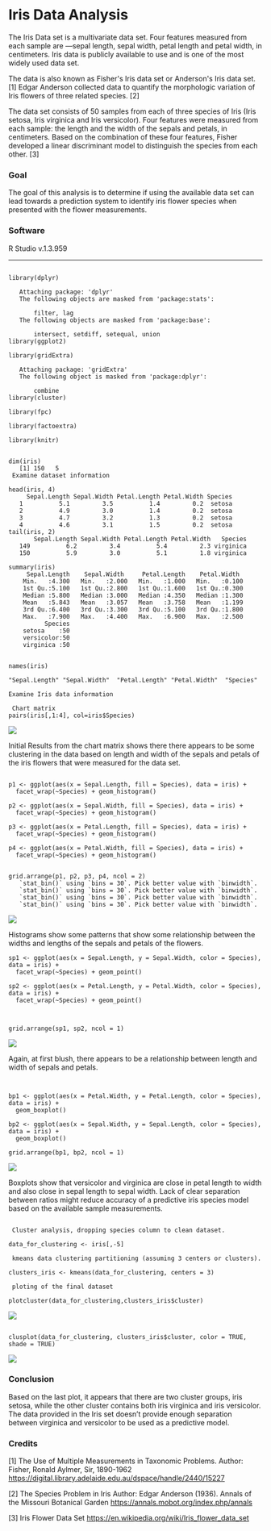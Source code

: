 # Iris Data Analysis

The Iris Data set is a multivariate data set. Four features measured from each sample are —sepal length, sepal width, petal length and petal width, in centimeters. Iris data is publicly available to use and is one of the most widely used data set.

The data is also known as Fisher's Iris data set or Anderson's Iris data set. [1] Edgar Anderson collected data to quantify the morphologic variation of Iris flowers of three related species. [2] 

The data set consists of 50 samples from each of three species of Iris (Iris setosa, Iris virginica and Iris versicolor). Four features were measured from each sample: the length and the width of the sepals and petals, in centimeters. Based on the combination of these four features, Fisher developed a linear discriminant model to distinguish the species from each other. [3]

### Goal
The goal of this analysis is to determine if using the available data set can lead towards a prediction system to identify iris flower species when presented with the flower measurements.



### Software
R Studio v.1.3.959

---

```Load Libraries

library(dplyr)
   
   Attaching package: 'dplyr'
   The following objects are masked from 'package:stats':
   
       filter, lag
   The following objects are masked from 'package:base':
   
       intersect, setdiff, setequal, union
library(ggplot2)

library(gridExtra)
   
   Attaching package: 'gridExtra'
   The following object is masked from 'package:dplyr':
   
       combine
library(cluster) 

library(fpc)

library(factoextra)

library(knitr)

```


```Load Dataset Iris

dim(iris)
   [1] 150   5
 Examine dataset information
```

```
head(iris, 4)
     Sepal.Length Sepal.Width Petal.Length Petal.Width Species
   1          5.1         3.5          1.4         0.2  setosa
   2          4.9         3.0          1.4         0.2  setosa
   3          4.7         3.2          1.3         0.2  setosa
   4          4.6         3.1          1.5         0.2  setosa
tail(iris, 2)
       Sepal.Length Sepal.Width Petal.Length Petal.Width   Species
   149          6.2         3.4          5.4         2.3 virginica
   150          5.9         3.0          5.1         1.8 virginica
```

```
summary(iris)
     Sepal.Length    Sepal.Width     Petal.Length    Petal.Width   
    Min.   :4.300   Min.   :2.000   Min.   :1.000   Min.   :0.100  
    1st Qu.:5.100   1st Qu.:2.800   1st Qu.:1.600   1st Qu.:0.300  
    Median :5.800   Median :3.000   Median :4.350   Median :1.300  
    Mean   :5.843   Mean   :3.057   Mean   :3.758   Mean   :1.199  
    3rd Qu.:6.400   3rd Qu.:3.300   3rd Qu.:5.100   3rd Qu.:1.800  
    Max.   :7.900   Max.   :4.400   Max.   :6.900   Max.   :2.500  
          Species  
    setosa    :50  
    versicolor:50  
    virginica :50  
                   
```             


```
names(iris)

"Sepal.Length" "Sepal.Width"  "Petal.Length" "Petal.Width"  "Species"

Examine Iris data information

 Chart matrix
pairs(iris[,1:4], col=iris$Species)
```

![](iris-images/matrix.png)



Initial Results from the chart matrix shows there there appears to be some clustering in the data based on length and width of the sepals and petals of the iris flowers that were measured for the data set.




```Grid analysis of histograms of the Sepal Length and Width and the Petal Length and Width.

p1 <- ggplot(aes(x = Sepal.Length, fill = Species), data = iris) +
  facet_wrap(~Species) + geom_histogram()

p2 <- ggplot(aes(x = Sepal.Width, fill = Species), data = iris) +
  facet_wrap(~Species) + geom_histogram()

p3 <- ggplot(aes(x = Petal.Length, fill = Species), data = iris) +
  facet_wrap(~Species) + geom_histogram()

p4 <- ggplot(aes(x = Petal.Width, fill = Species), data = iris) +
  facet_wrap(~Species) + geom_histogram()


grid.arrange(p1, p2, p3, p4, ncol = 2)
   `stat_bin()` using `bins = 30`. Pick better value with `binwidth`.
   `stat_bin()` using `bins = 30`. Pick better value with `binwidth`.
   `stat_bin()` using `bins = 30`. Pick better value with `binwidth`.
   `stat_bin()` using `bins = 30`. Pick better value with `binwidth`.
```

![](iris-images/histograms.png)




Histograms show some patterns that show some relationship between the widths and lengths of the sepals and petals of the flowers.


```Relook at the relationship between width and length with scatterplot
sp1 <- ggplot(aes(x = Sepal.Length, y = Sepal.Width, color = Species), data = iris) +
  facet_wrap(~Species) + geom_point()

sp2 <- ggplot(aes(x = Petal.Length, y = Petal.Width, color = Species), data = iris) +
  facet_wrap(~Species) + geom_point()



grid.arrange(sp1, sp2, ncol = 1)
```

![](iris-images/scatterplots.png)




 Again, at first blush, there appears to be a relationship between length and width of sepals and petals.





```Relook of the Iris data using boxplots


bp1 <- ggplot(aes(x = Petal.Width, y = Petal.Length, color = Species), data = iris) +
  geom_boxplot()

bp2 <- ggplot(aes(x = Sepal.Width, y = Sepal.Length, color = Species), data = iris) +
  geom_boxplot()

grid.arrange(bp1, bp2, ncol = 1)
```


![](iris-images/boxplots.png)

Boxplots show that versicolor and virginica are close in petal length to width and also close in sepal length to sepal width. Lack of clear separation between ratios might reduce accuracy of a predictive iris species model based on the available sample measurements.


```Cluster analysis of the Iris data.

 Cluster analysis, dropping species column to clean dataset.

data_for_clustering <- iris[,-5] 

 kmeans data clustering partitioning (assuming 3 centers or clusters).

clusters_iris <- kmeans(data_for_clustering, centers = 3) 

 ploting of the final dataset

plotcluster(data_for_clustering,clusters_iris$cluster) 
```


![](iris-images/clusterplot.png)



```Another look at clustering of the Iris data.

clusplot(data_for_clustering, clusters_iris$cluster, color = TRUE, shade = TRUE)
```

![](iris-images/clusterplot2.png)



### Conclusion

Based on the last plot, it appears that there are two cluster groups, iris setosa, while the other cluster contains both iris virginica and iris versicolor. The data provided in the Iris set doesn’t provide enough separation between virginica and versicolor to be used as a predictive model.


### Credits

[1] The Use of Multiple Measurements in Taxonomic Problems. Author: Fisher, Ronald Aylmer, Sir, 1890-1962 https://digital.library.adelaide.edu.au/dspace/handle/2440/15227

[2] The Species Problem in Iris Author: Edgar Anderson (1936). Annals of the Missouri Botanical Garden https://annals.mobot.org/index.php/annals

[3] Iris Flower Data Set https://en.wikipedia.org/wiki/Iris_flower_data_set